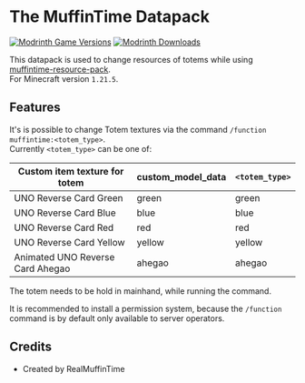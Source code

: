 # The MuffinTime Datapack

[![Modrinth Game Versions](https://img.shields.io/modrinth/game-versions/zhYMjiZY?logo=modrinth&style=for-the-badge)](https://modrinth.com/datapack/muffintime-data-pack)
[![Modrinth Downloads](https://img.shields.io/modrinth/dt/zhYMjiZY?color=blue&logo=modrinth&style=for-the-badge)](https://modrinth.com/datapack/muffintime-data-pack)

This datapack is used to change resources of totems while using [muffintime-resource-pack](https://github.com/RealMuffinTime/muffintime-resource-pack).  
For Minecraft version `1.21.5`.

## Features

It's is possible to change Totem textures via the command `/function muffintime:<totem_type>`.  
Currently `<totem_type>` can be one of:

| Custom item texture for totem    | custom_model_data | `<totem_type>`    |
| -------------------------------- | ----------------- | ----------------- |
| UNO Reverse Card Green           | green             | green             |
| UNO Reverse Card Blue            | blue              | blue              |
| UNO Reverse Card Red             | red               | red               |
| UNO Reverse Card Yellow          | yellow            | yellow            |
| Animated UNO Reverse Card Ahegao | ahegao            | ahegao            |

The totem needs to be hold in mainhand, while running the command.

It is recommended to install a permission system, because the `/function` command is by default only available to server operators.

## Credits

* Created by RealMuffinTime